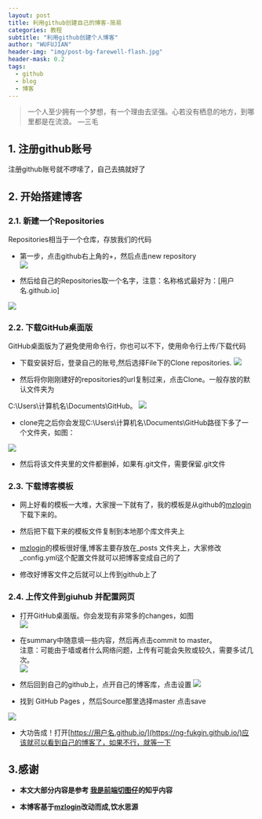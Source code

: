 ```yaml
---
layout: post
title: 利用github创建自己的博客-简易
categories: 教程
subtitle: "利用github创建个人博客"
author: "WUFUJIAN"
header-img: "img/post-bg-farewell-flash.jpg"
header-mask: 0.2
tags:
  - github
  - blog
  - 博客
---
```


>一个人至少拥有一个梦想，有一个理由去坚强。心若没有栖息的地方，到哪里都是在流浪。
—三毛


## 1. 注册github账号
注册github账号就不啰嗦了，自己去搞就好了

## 2. 开始搭建博客
### 2.1. 新建一个Repositories
Repositories相当于一个仓库，存放我们的代码
+ 第一步，点击github右上角的+，然后点击new repository    
![](/images/posts/github_blog/new_repositiory.PNG)

+ 然后给自己的Repositories取一个名字，注意：名称格式最好为：[用户名.github.io]

![](/images/posts/github_blog/new_repositiory1.PNG)

### 2.2. 下载GitHub桌面版
GitHub桌面版为了避免使用命令行，你也可以不下，使用命令行上传/下载代码

+ 下载安装好后，登录自己的账号,然后选择File下的Clone repositories.
![](/images/posts/github_blog/v2-c5f165c7056bf8a1e81c98880e6bc3b7_720w.jpg)

+ 然后将你刚刚建好的repositories的url复制过来，点击Clone。一般存放的默认文件夹为

C:\Users\计算机名\Documents\GitHub。
![](/images/posts/github_blog/v2-faf4513657fd78aad02687c02ba2e1c0_720w.jpg)

+ clone完之后你会发现C:\Users\计算机名\Documents\GitHub路径下多了一个文件夹，如图：

![](/images/posts/github_blog/v2-c73a4bec66a84957dd8b069b43f177d1_r.png)

+ 然后将该文件夹里的文件都删掉，如果有.git文件，需要保留.git文件

### 2.3. 下载博客模板
+ 网上好看的模板一大堆，大家搜一下就有了，我的模板是从github的[mzlogin](https://github.com/mzlogin/mzlogin.github.io)下载下来的。

+ 然后把下载下来的模板文件复制到本地那个库文件夹上

+ [mzlogin](https://github.com/mzlogin/mzlogin.github.io)的模板很好懂,博客主要存放在_posts 文件夹上，大家修改_config.yml这个配置文件就可以把博客变成自己的了

+ 修改好博客文件之后就可以上传到github上了

### 2.4. 上传文件到giuhub 并配置网页

+ 打开GitHub桌面版。你会发现有非常多的changes，如图   
![](/images/posts/github_blog/v2-3b08ca2dfb6215d86595c4fdc9fdb7f7_720w.jpg)
+ 在summary中随意填一些内容，然后再点击commit to master。   
 注意：可能由于墙或者什么网络问题，上传有可能会失败或较久，需要多试几次。     
![](/images/posts/github_blog/v2-dcf13d09dfd1b34fb474ecbdcd404567_720w.jpg)

+ 然后回到自己的github上，点开自己的博客库，点击设置 
![](/images/posts/github_blog/blog_setting1.PNG)

+ 找到 GitHub Pages ，然后Source那里选择master 点击save 

![](/images/posts/github_blog/blog_setting2.PNG)

+ 大功告成！打开[https://用户名.github.io/](https://ng-fukgin.github.io/)应该就可以看到自己的博客了，如果不行，就等一下


## 3.**感谢**
+ **本文大部分内容是参考 [我是前端切图仔](https://zhuanlan.zhihu.com/p/28321740)的知乎内容**

+ **本博客基于[mzlogin](https://github.com/mzlogin/mzlogin.github.io)改动而成,饮水思源**